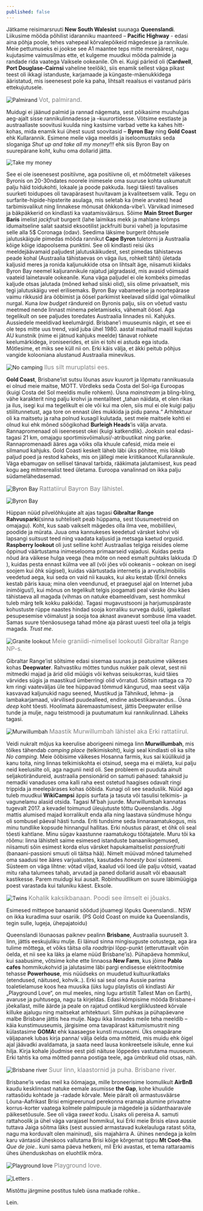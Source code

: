 ```yaml
---
published: false
---
```

Jätkame reisimarsruuti **New South Walesist** suunaga **Queenslandi**. Liikusime mööda põhilist idaranniku maanteed – **Pacific Highway** - edasi aina põhja poole, tehes vahepeal kõrvalepõikeid mägedesse ja rannikule. Meie pettumuseks ei jookse see A1 maantee teps mitte mereäärest, nagu kujutasime vaimusilmas ette, et kulgeme muudkui mööda palmide ja randade rida vaatega Vaiksele ookeanile. Oh ei. Kuigi pärleid oli (**Cardwell**, **Port Douglase-Cairnsi** vaheline teelõik), siis enamik sellest väga pikast teest oli ikkagi istanduste, karjamaade ja küngaste-mäenukkidega ääristatud, mis iseenesest pole ka paha, lihtsalt reaalsus ei vastanud päris ettekujutusele. 

![Palmirand](/images/cardwell_beach.jpg "Palmirand")
<font color="grey" size="3">Vot, palmirand.</font>

Muidugi ei jäänud palmid ja rannad nägemata, sest põikasime muuhulgas aeg-ajalt sisse rannikulinnadesse ja –kuurortidesse. Võtsime eestlaste ja austraallaste soovitusi kuulda ning kastsime varbad vette ka kahes hitt-kohas, mida enamik kui ühest suust soovitasid – **Byron Bay** ning **Gold Coast** ehk Kullarannik. Esimene meile väga meeldis ja iseloomustaks seda sloganiga _Shut up and take all my money!!!_ ehk siis Byron Bay on suurepärane koht, kuhu oma dollarid jätta. 

![Take my money](/images/fry-take-my-money.jpg "Take my money")

See ei ole iseenesest positiivne, aga positiivne oli, et mõõtmetelt väikeses Byronis on 20-30ndates noorele inimesele oma suuruse kohta uskumatult palju häid toidukohti, lokaale ja poode pakkuda. Isegi täiesti tavalises suurketi toidupoes oli tavapärasest huvitavam ja kvaliteetsem valik. Tegu on surfarite-hipide-hipsterite asulaga, mis seletab ka (meie arvates) head tarbimisvalikut ning linnakese mõnusat õhkkonda-vibe’i. Värvikad inimesed ja bäkpäkkerid on kindlasti ka vaatamisväärsus. Sõime **Main Street Burger Baris** imelist _jackfruit_ burgerit (lahe laimikas mekk ja mahlane krõmps idumaitseline salat saatsid eksootilist jackfruiti burxi vahel) ja loputasime selle alla 5$ Coronaga (odav). Seedima läksime burgerit õhtusele jalutuskäigule pimedas mööda rannikut **Cape Byron** tuletorni ja Austraalia kõige kõige idapoolsema punktini. See oli kindlasti reisi üks meeldejäävamaid paljudest jalutuskäikudest, sest pimedas tähistaevas peade kohal (Austraalia tähistaevas on väga ilus, rohkelt tähti) ületada kaljusid meres ja ronida kaljunukkide otsa on lihtsalt äge, niisamuti kiidaks Byron Bay neemel kaljurannikule rajatud jalgradasid, mis avasid võimsaid vaateid lainetavale ookeanile. Kuna väga paljudel ei ole kombeks pimedas kaljude otsas jalutada (mõned kehad siiski olid), siis olime privaatselt,  mis tegi jalutuskäigu veel erilisemaks. Byron Bay vabameelse ja noortepärase vaimu rikkusid ära ööbimist ja öösel parkimist keelavad sildid igal võimalikul nurgal. Kuna _low budget_ rändureid on Byronis palju, siis on võetud vastu meetmed nende linnast minema peletamiseks, vähemalt öösel. Aga tegelikult on see paljudes toredates Austraalia linnades nii. Kahjuks. Aussiedele meeldivad keelumärgid. Brisbane’i muuseumis nägin, et see ei ole teps mitte uus trend, vaid juba ühel 1980. aastal maalitud maalil kujutas AU kunstnik (nime ei jätnud kahjuks meelde) tänavat rohkete keelumärkidega, ironiseerides, et siin ei tohi ei astuda ega istuda. Mõtlesime, et miks see küll nii on. Erki käis välja, et äkki peitub põhjus vangide kolooniana alustanud Austraalia minevikus. 

![No camping](/images/no_camping.jpg "No camping")
<font color="grey" size="3">Ilus silt muruplatsi ees.</font>

**Gold Coast**, Brisbane’ist sutsu lõunas asuv kuurort ja lõpmatu rannikuasula ei olnud meie maitse, MOTT. Võrdleks seda Costa del Sol-iga Euroopas (kuigi Costa del Sol meeldis mulle rohkem). Üsna _mainstream_ ja bling-bling, vähe karakterit ning palju krohvi ja mentaliteet „tahan näidata, et olen rikas ja ilus, isegi kui ma tegelikult ei ole või kui ma olen, siis mul ei ole kuigi palju stiilitunnetust, aga tore on ennast üles mukkida ja pidu panna.“ Arhitektuur oli ka maitsetu ja raha polnud kusagil kulutada, sest meie maitsele kohti ei olnud kui ehk mõned söögikohad **Burleigh Heads**’is välja arvata. Rannapromenaad oli iseenesest okei (kuigi katkendlik). Jooksin seal edasi-tagasi 21 km, omajagu sportimisvõimalusi/-atribuutikat ning parke. Rannapromenaadi ääres aga võiks olla khuule cafesid, mida meie ei silmanud kahjuks. Gold Coasti keskelt läheb läbi üks põhitee, mis lõikab paljud poed ja restod kaheks, mis on jällegi meie kriitikanoot Kullarannikule. Väga ebamugav on sellisel tänaval tarbida, rääkimata jalutamisest, kus pead kogu aeg mitmerealist teed ületama. Euroopa vanalinnad on ikka palju südamelähedasemad. 

![Byron Bay](/images/erki_byron.jpg "Byron Bay")
<font color="grey" size="3">Rattatiirul Bayron Bay lähistel.</font>

![Byron Bay](/images/kirke_lilla.jpg "Byron Bay")

Hüppan nüüd pilvelõhkujate alt ajas tagasi **Gibraltar Range Rahvusparki**(sinna suhteliselt peab hüppama, sest tõusumeetreid on omajagu). Koht, kus saab vaikselt mägedes olla ilma vee, mobiililevi, poodide ja mürata. Juua oma kannukeses keedetud värsket kohvi või lapsangi suitsust teed ning vaadata kaljusid ja metsaga kaetud orgusid. **Raspberry lookout** oli just selline koht! Austraalias telgiga reisides oleme õppinud väärtustama inimeselooma primaarseid vajadusi. Kuidas pesta nõud ära väikese hulga veega (hea mõte on need esmalt puhtaks lakkuda :D ), kuidas pesta ennast külma vee all (või jões või ookeanis – ookean on isegi soojem kui õhk sügisel), kuidas väärtustada internetis ja arvutis/mobiilis veedetud aega, kui seda on vaid nii kauaks, kui aku kestab (Erkil õnneks kestab päris kaua; mina olen veendunud, et praegusel ajal on Internet juba inimõigus!), kui mõnus on tegelikult telgis joogamati peal värske õhu käes tähistaeva all magada (vihmas on natuke ebameeldivam, sest hommikul tuleb märg telk kokku pakkida). Tagasi mugavustsooni ja harjumuspäraste kohustuste rüppe naastes hindad sooja korraliku survega dušši, igakellast pesupesemise võimalust ja sooja toa aknast avanevat sombuse ilma vaadet. Samas suure tõenäosusega tahad mõne aja pärast uuesti teel olla ja telgis magada. _Trust me_.    

![Granite lookout](/images/us.jpg "Granite lookout")
<font color="grey" size="3">Meie graniidi-nimelisel lookoutil Gibraltar Range NP-s.</font>

Gibraltar Range’ist sõitsime edasi sisemaa suunas ja peatusime väikeses kohas **Deepwater**. Rahvastiku mõttes tundus nukker paik olevat, sest nii mitmedki majad ja ärid olid müügis või kehvas seisukorras, kuid täies värvides sügis ja maastikud ümberringi olid võrratud. Sõitsin rattaga ca 70 km ringi vaateväljas üle tee hüppavad tõmmud kängurud, maa seest välja kasvavad kaljunukid nagu seened, Mustikud ja Tähnikud, lehma- ja lambakarjamaad, värvilised puudealleed, endine asbestikaevandus.. Üsna _deep_ koht tõesti. Hoolimata ääremaastumisest, jättis Deepwater erilise tunde ja mulje, nagu teistmoodi ja puutumatum kui rannikulinnad. Läheks tagasi.

![Murwillumbah](/images/Murwillumbah.jpg "Murwillumbah")
<font color="grey" size="3">Maastik Murwillumbah lähistel aka Erki rattatiirul.</font>

Veidi nukralt mõjus ka keerulise aborigeeni nimega linn **Murwillumbah**, mis tõlkes tähendab _camping place_ (telkimiskoht), kuigi seal kindlasti oli ka silte _No camping_. Meie ööbisime väikeses Hosanna farmis, kus sai küülikuid ja kanu toita, ning linnas telkimiskohta ei otsinud, seega ma ei mäleta, kui palju neid keelusilte oli, aga nagunii neid oli. See probleem ei puuduta ainult seljakotirändureid, austraalia pensionärid on samuti pahased: tahaksid ju nemadki vanaduses oma kalli raha eest ostetud haagises odavalt ringi trippida ja meelepärases kohas ööbida. Kunagi oli see seaduslik. Nüüd aga tuleb muudkui **WikiCampsi** äppis surfata ja tasuta või tasulisi telkimis- ja vagunelamu alasid otsida. Tagasi M'bah juurde. Murwillumbah kannatas tugevalt 2017. a kevadel toimunud üleujutuste tõttu Queenslandis. Jõgi mattis alumised majad korralikult enda alla ning laastava sündmuse hõngu oli sombusel päeval hästi tunda. Eriti tundsime seda linnaraamatukogus, mis minu tundlike kopsude hinnangul hallitas. Erki nõustus pärast, et õhk oli seal tõesti kahtlane. Minu sügav kaastunne raamatukogu töötajatele. Muru tõi ka rõõmu: linna lähistelt saime  esimesed istanduste banaanikogemused, niisamuti sõin esimest korda elus värsket hapukamaitselist _passionfruiti_ (banaani-passioni smuuti oli täitsa hää). Nimelt müüvad mõned talumehed oma saadusi tee ääres varjualustes, kasutades _honesty boxi_ süsteemi. Süsteem on väga lihtne: võtad viljad, kaalud või loed üle palju võtsid, vaatad mitu raha talumees tahab, arvutad ja paned dollarid ausalt või ebaausalt kastikesse. Parem muidugi kui ausalt. Robinhuudlikum on suure läbimüügiga poest varastada kui taluniku käest. Eksole. 

![Twins](/images/bananatwins.jpg "Bananatwins")
<font color="grey" size="3">Kohalik kaksikbanaan. Poodi see ilmselt ei jõuaks.</font>

Esimesed mittepoe banaanid söödud jõuamegi lõpuks Queenslandi.. NSW on ikka kuradima suur osariik. (PS Gold Coast on muide ka Queenslandis, tegin sulle, lugeja, ühepajatoidu)

Queenslandi lõunaosas paiknev pealinn **Brisbane**, Austraalia suuruselt 3. linn, jättis eeskujuliku mulje. Ei läinud sinna mingisuguste ootustega, aga ära tulime mõttega, et võiks täitsa olla _roadtripi_ lõpp-punkt (etteruttavalt võin öelda, et nii see ka läks ja elame nüüd Brisbane’is). Pühapäeva hommikul, kui saabusime, võtsime kohe ette linnaosa **New Farm**, kus jõime **Pablo cafes** hommikukohvid ja jalutasime läbi pargi endisesse elektritootmise tehasse **Powerhouse**, mis nüüdseks on muudetud kultuurikatlaks (etendused, näitused, kohvik..). Erki sai seal oma Aussie parima toaletielamuse koos hea muusika (üks lugu playlistis oli kindlasti Air „Playground Love“, on mul meeles, ning lugu artistilt Tallest Man on Earth), avaruse ja puhtusega, nagu ta kirjeldas. Edasi kõmpisime mööda Brisbane-i jõekallast, mille äärde ja peale on rajatud ontlikud kergliiklusteed kõrvale killuke ajalugu ning maitsekat arhitektuuri. Silm puhkas ja pühapäevane malbe Brisbane jättis hea mulje. Nagu ikka linnades meile teha meeldib – käia kunstimuuseumis, järgisime oma  tavapärast käitumismustrit ning külastasime **GOMA**t ehk kaasaegse kunsti muuseumi. Üks omapärane väljapanek lubas kirja panna/ välja öelda oma mõtteid, mis muidu ehk õigel ajal jäävadki avaldamata, ja saata need lausa konkreetsele isikule, enne kui hilja. Kirja kohale jõudmise eest pidi näituse lõppedes  vastutama muuseum. Erki tahtis ka oma mõtted panna postiga teele, aga ümbrikud olid otsas, näh. 

![Brisbane river](/images/brisbane_river.jpg "Brisbane river")
<font color="grey" size="3">Suur linn, klaastornid ja puha. Brisbane river.</font>

Brisbane’is vedas meil ka öömajaga, mille broneerisime loomulikult **AirBnB** kaudu kesklinnast natuke eemale asumisse **the Gap**, kohe khuulide rattasõidu kohtade ja -radade kõrvale. Meie päralt oli armastusväärse Lõuna-Aafrikast Brisi emigreerunud perekonna eramaja alumine privaatne korrus-korter vaatega kolmele palmipuule ja mägedele ja südanthaaravale päikesetõusule. See oli väga _sweet_ kodu. Lisaks oli pereisa A. samuti rattahoolik ja ühel väga varajasel hommikul, kui Erki meie Brisis elava aussie tuttava  Jaiga sõitma läks (sest aussied armastavad kukelauluga ratast sõita, nagu ma korduvalt olen maininud), siis majahärra A. ühines nendega ja kolm karu väntasid üheskoos vallutama Brisi kõige kõrgemat tippu **Mt Coot-tha**. _Que de joie_.. kuni sama päeva hetkeni, mil Erki avastas, et tema rattaraamis ühes ühenduskohas on eluohtlik mõra.

![Playground love](/images/erki_brisis.jpg "Playground love")
<font color="grey" size="3">Playground love.</font>

![Letters](/images/letters.jpg "Letters")
<font color="grey" size="3">.</font>

Mistõttu järgmine postitus tuleb üsna matkade rohke.. 

Lein.   


